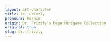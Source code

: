 ```yaml
---
layout: art-character
title: Dr. Frizzly
pronouns: he/him
origin: Dr. Frizzly's Mega Minigame Collection
original: true
slug: dr.-frizzly
---
```

